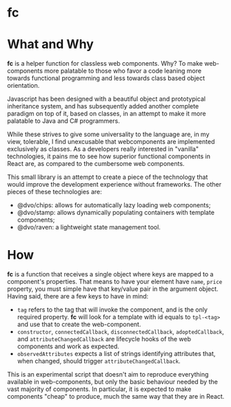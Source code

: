 # fc

# What and Why
**fc** is a helper function for classless web components. Why? To make web-components more palatable to those who favor a code leaning more towards functional programming and less towards class based object orientation.

Javascript has been designed with a beautiful object and prototypical inheritance system, and has subsequently added another complete paradigm on top of it, based on classes, in an attempt to make it more palatable to Java and C# programmers.

While these strives to give some universality to the language are, in my view, tolerable, I find unexcusable that webcomponents are implemented exclusively as classes. As a developers really interested in "vanilla" technologies, it pains me to see how superior functional components in React are, as compared to the cumbersome web components.

This small library is an attempt to create a piece of the technology that would improve the development experience without frameworks. The other pieces of these technologies are:
- @dvo/chips: allows for automatically lazy loading web components;
- @dvo/stamp: allows dynamically populating containers with template components;
- @dvo/raven: a lightweight state management tool.

# How

**fc** is a function that receives a single object where keys are mapped to a component's properties. That means to have your element have `name`, `price` property, you must simple have that key/value pair in the argument object.
Having said, there are a few keys to have in mind:
- `tag` refers to the tag that will invoke the component, and is the only required property. **fc** will look for a template with id equals to `tpl-<tag>` and use that to create the web-component.
- `constructor`, `connectedCallback`, `disconnectedCallback`, `adoptedCallback`, and `attributeChangedCallback` are lifecycle hooks of the web components and work as expected.
- `observedAttributes` expects a list of strings identifying attributes that, when changed, should trigger `attributeChangedCallback`.

This is an experimental script that doesn't aim to reproduce everything available in web-components, but only the basic behaviour needed by the vast majority of components. In particular, it is expected to make components "cheap" to produce, much the same way that they are in React.
